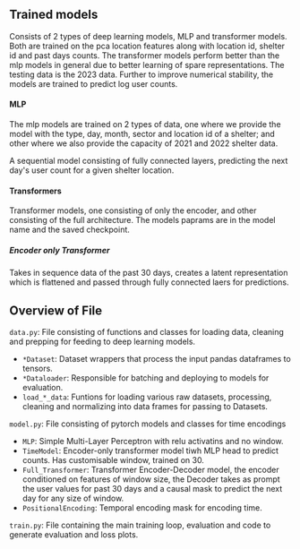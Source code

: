## Trained models
Consists of 2 types of deep learning models, MLP and transformer models. Both are trained on the pca location features along with location id, shelter id and past days counts. The transformer models perform better than the mlp models in general due to better learning of spare representations.
The testing data is the 2023 data.
Further to improve numerical stability, the models are trained to predict log user counts.

#### MLP
The mlp models are trained on 2 types of data, one where we provide the model with the type, day, month, sector and location id of a shelter; and other where we also provide the capacity of 2021 and 2022 shelter data. 

A sequential model consisting of fully connected layers, predicting the next day's user count for a given shelter location.

#### Transformers
Transformer models, one consisting of only the encoder, and other consisting of the full architecture. The models paprams are in the model name and the saved checkpoint.

##### Encoder only Transformer
Takes in sequence data of the past 30 days, creates a latent representation which is flattened and passed through fully connected laers for predictions.

## Overview of File
`data.py`: File consisting of functions and classes for loading data, cleaning and prepping for feeding to deep learning models.
 - `*Dataset`: Dataset wrappers that process the input pandas dataframes to tensors.
 - `*Dataloader`: Responsible for batching and deploying to models for evaluation.
 - `load_*_data`: Funtions for loading various raw datasets, processing, cleaning and normalizing into data frames for passing to Datasets.

`model.py`: File consisting of pytorch models and classes for time encodings
 - `MLP`: Simple Multi-Layer Perceptron with relu activatins and no window.
 - `TimeModel`: Encoder-only transformer model tiwh MLP head to predict counts. Has customisable window, trained on 30.  
 - `Full_Transformer`: Transformer Encoder-Decoder model, the encoder conditioned on features of window size, the Decoder takes as prompt the user values for past 30 days and a causal mask to predict the next day for any size of window.
 - `PositionalEncoding`: Temporal encoding mask for encoding time.

`train.py`: File containing the main training loop, evaluation and code to generate evaluation and loss plots.